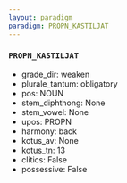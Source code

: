 ```yaml
---
layout: paradigm
paradigm: PROPN_KASTILJAT
---
```

### ` PROPN_KASTILJAT `


* grade_dir: weaken
* plurale_tantum: obligatory
* pos: NOUN
* stem_diphthong: None
* stem_vowel: None
* upos: PROPN
* harmony: back
* kotus_av: None
* kotus_tn: 13
* clitics: False
* possessive: False
